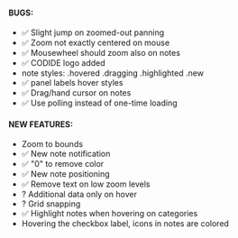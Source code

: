 #### BUGS:  
- ✅ Slight jump on zoomed-out panning
- ✅ Zoom not exactly centered on mouse
- ✅ Mousewheel should zoom also on notes
- ✅ CODIDE logo added
- note styles: .hovered .dragging .highlighted .new
- ✅ panel labels hover styles
- ✅ Drag/hand cursor on notes
- ✅ Use polling instead of one-time loading

#### NEW FEATURES:
- Zoom to bounds
- ✅ New note notification
- ✅ "0" to remove color
- ✅ New note positioning
- ✅ Remove text on low zoom levels
- ? Additional data only on hover
- ? Grid snapping
- ✅ Highlight notes when hovering on categories
- Hovering the checkbox label, icons in notes are colored
